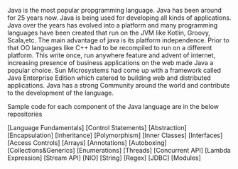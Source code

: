 Java is the most popular propgramming language. Java has been around for 25 years now. Java is being used for developing all kinds of applications. Java over the years
has evolved into a platform and many programming languages have been created that run on the JVM like Kotlin, Groovy, Scala,etc. The main advantage of java is its platform independence.  Prior to that OO languages like C++ had to be recompiled to run on a different platform. This write once, run anywhere feature and advent of internet, increasing presence of business applications on the web made Java a popular choice. Sun Microsystems had come up with a framework called Java Enterprise Edition which catered to building web and distributed applications. Java has a strong Community around the world and contribute to the development of the language. 

Sample code for each component of the Java language are in the below repositories

[Language Fundamentals]
[Control Statements]
[Abstraction]
[Encapsulation]
[Inheritance]
[Polymorphism]
[Inner Classes]
[Interfaces]
[Access Controls]
[Arrays]
[Annotations]
[Autoboxing]
[Collections&Generics]
[Enumerations]
[Threads]
[Concurrent API]
[Lambda Expression]
[Stream API]
[NIO]
[String]
[Regex]
[JDBC]
[Modules]


